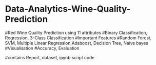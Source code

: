 # Data-Analytics-Wine-Quality-Prediction
#Red Wine Quality Prediction using 11 attributes
#Binary Classification, Regression, 3-Class Classification
#Important Features
#Random Forest, SVM, Multiple Linear Regression,Adaboost, Decision Tree, Naive bayes
#Visualisation
#Accuracy, Evaluation


#contains Report, dataset, ipynb script code
